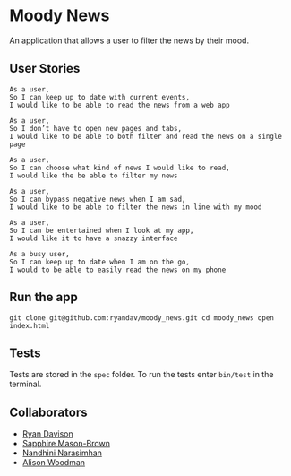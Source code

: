 # Moody News

An application that allows a user to filter the news by their mood.

## User Stories

```
As a user,
So I can keep up to date with current events,
I would like to be able to read the news from a web app
```

```
As a user,
So I don’t have to open new pages and tabs,
I would like to be able to both filter and read the news on a single page
```

```
As a user,
So I can choose what kind of news I would like to read,
I would like the be able to filter my news
```

```
As a user,
So I can bypass negative news when I am sad,
I would like to be able to filter the news in line with my mood
```

```
As a user,
So I can be entertained when I look at my app,
I would like it to have a snazzy interface
```

```
As a busy user,
So I can keep up to date when I am on the go,
I would to be able to easily read the news on my phone
```

## Run the app

`git clone git@github.com:ryandav/moody_news.git
cd moody_news
open index.html`


## Tests

Tests are stored in the `spec` folder. To run the tests enter `bin/test` in the terminal.

## Collaborators
* [Ryan Davison](https://github.com/ryandav)
* [Sapphire Mason-Brown](https://github.com/SaphMB)
* [Nandhini Narasimhan](https://github.com/Nandhini31)
* [Alison Woodman](https://github.com/AlisonWoodman)
